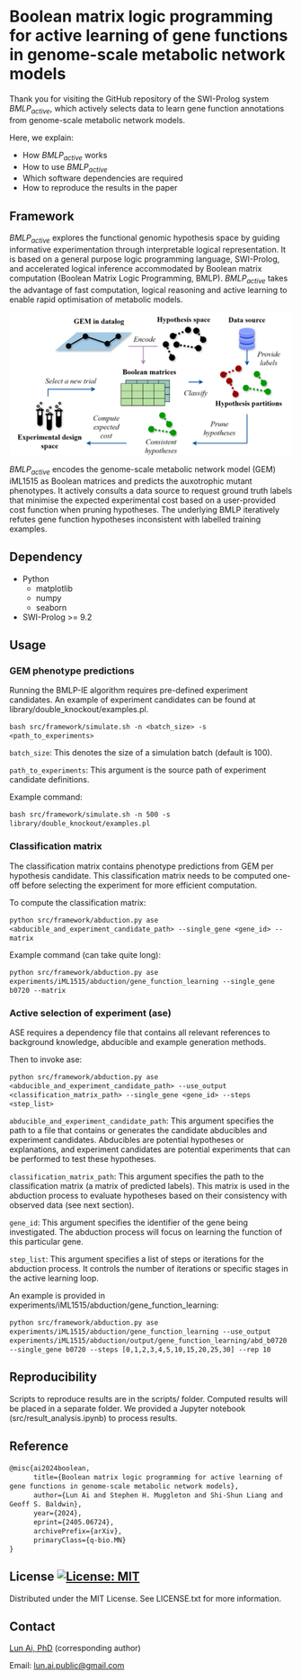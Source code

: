 # Boolean matrix logic programming for active learning of gene functions in genome-scale metabolic network models

Thank you for visiting the GitHub repository of the SWI-Prolog system $BMLP_{active}$, which actively selects data to learn gene function annotations from genome-scale metabolic network models. 

Here, we explain:

* How $BMLP_{active}$ works
* How to use $BMLP_{active}$
* Which software dependencies are required
* How to reproduce the results in the paper

## Framework

$BMLP_{active}$ explores the functional genomic hypothesis space by guiding informative experimentation through interpretable logical representation. It is based on a general purpose logic programming language, SWI-Prolog, and accelerated logical inference accommodated by Boolean matrix computation (Boolean Matrix Logic Programming, BMLP). $BMLP_{active}$ takes the advantage of fast computation, logical reasoning and active learning to enable rapid optimisation of metabolic models.

![Framework_overview](figs/bmlp_active.png)

$BMLP_{active}$ encodes the genome-scale metabolic network model (GEM) iML1515 as Boolean matrices and predicts the auxotrophic mutant phenotypes. It actively consults a data source to request ground truth labels that minimise the expected experimental cost based on a user-provided cost function when pruning hypotheses. The underlying BMLP iteratively refutes gene function hypotheses inconsistent with labelled training examples.

## Dependency
- Python
  - matplotlib
  - numpy
  - seaborn
- SWI-Prolog >= 9.2

## Usage
### GEM phenotype predictions
Running the BMLP-IE algorithm requires pre-defined experiment candidates. An example of experiment candidates can be found at library/double_knockout/examples.pl.

```commandline
bash src/framework/simulate.sh -n <batch_size> -s <path_to_experiments>
```
`batch_size`: This denotes the size of a simulation batch (default is 100).

`path_to_experiments`: This argument is the source path of experiment candidate definitions. 

Example command:
```commandline
bash src/framework/simulate.sh -n 500 -s library/double_knockout/examples.pl
```

### Classification matrix
The classification matrix contains phenotype predictions from GEM per hypothesis candidate. 
This classification matrix needs to be computed one-off before selecting the experiment for more efficient computation.

To compute the classification matrix:
```
python src/framework/abduction.py ase <abducible_and_experiment_candidate_path> --single_gene <gene_id> --matrix
```

Example command (can take quite long):
```
python src/framework/abduction.py ase experiments/iML1515/abduction/gene_function_learning --single_gene b0720 --matrix
```

### Active selection of experiment (ase)
ASE requires a dependency file that contains all relevant references to background knowledge, abducible and example generation methods. 

Then to invoke ase:
```
python src/framework/abduction.py ase <abducible_and_experiment_candidate_path> --use_output <classification_matrix_path> --single_gene <gene_id> --steps <step_list>
```

`abducible_and_experiment_candidate_path`: This argument specifies the path to a file that contains or generates the candidate abducibles and experiment candidates. Abducibles are potential hypotheses or explanations, and experiment candidates are potential experiments that can be performed to test these hypotheses. 

`classification_matrix_path`: This argument specifies the path to the classification matrix (a matrix of predicted labels). This matrix is used in the abduction process to evaluate hypotheses based on their consistency with observed data (see next section). 

`gene_id`: This argument specifies the identifier of the gene being investigated. The abduction process will focus on learning the function of this particular gene.

`step_list`: This argument specifies a list of steps or iterations for the abduction process. It controls the number of iterations or specific stages in the active learning loop.

An example is provided in experiments/iML1515/abduction/gene_function_learning:
```
python src/framework/abduction.py ase experiments/iML1515/abduction/gene_function_learning --use_output experiments/iML1515/abduction/output/gene_function_learning/abd_b0720 --single_gene b0720 --steps [0,1,2,3,4,5,10,15,20,25,30] --rep 10
```


## Reproducibility
Scripts to reproduce results are in the scripts/ folder. Computed results will be placed in a separate folder. We provided a Jupyter notebook (src/result_analysis.ipynb) to process results. 

## Reference

```commandline
@misc{ai2024boolean,
      title={Boolean matrix logic programming for active learning of gene functions in genome-scale metabolic network models}, 
      author={Lun Ai and Stephen H. Muggleton and Shi-Shun Liang and Geoff S. Baldwin},
      year={2024},
      eprint={2405.06724},
      archivePrefix={arXiv},
      primaryClass={q-bio.MN}
}
```

## License [![License: MIT](https://img.shields.io/badge/License-MIT-yellow.svg)](https://opensource.org/licenses/MIT)

Distributed under the MIT License. See LICENSE.txt for more information.

## Contact
[Lun Ai, PhD](https://lai1997.github.io/) (corresponding author)

Email: lun.ai.public@gmail.com

